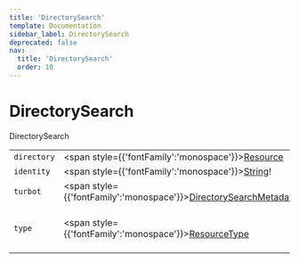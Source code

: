 ```yaml
---
title: 'DirectorySearch'
template: Documentation
sidebar_label: DirectorySearch
deprecated: false
nav:
  title: 'DirectorySearch'
  order: 10
---
```


# DirectorySearch

<div style={{'fontFamily':'monospace'}}><span style={{'fontSize':'1.5rem','fontWeight':500}}>DirectorySearch</span></div>





| | | |
| -- | -- | -- |
| `directory` | <span style={{'fontFamily':'monospace'}}><a href="/guardrails/docs/reference/graphql/object/Resource">Resource</a></span> |  |
| `identity` | <span style={{'fontFamily':'monospace'}}><a href="/guardrails/docs/reference/graphql/scalar/String">String</a>!</span> |  |
| `turbot` | <span style={{'fontFamily':'monospace'}}><a href="/guardrails/docs/reference/graphql/object/DirectorySearchMetadata">DirectorySearchMetadata</a>!</span> |  |
| `type` | <span style={{'fontFamily':'monospace'}}><a href="/guardrails/docs/reference/graphql/object/ResourceType">ResourceType</a></span> | The `type` information for this `DirectorySearch`. |